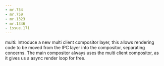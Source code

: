 ```yaml
---
- mr.754
- mr.759
- mr.1323
- mr.1346
- issue.171
---
```

multi: Introduce a new multi client compositor layer, this allows rendering code
to be moved from the IPC layer into the compositor, separating concerns. The
main compositor always uses the multi client compositor, as it gives us a async
render loop for free.
